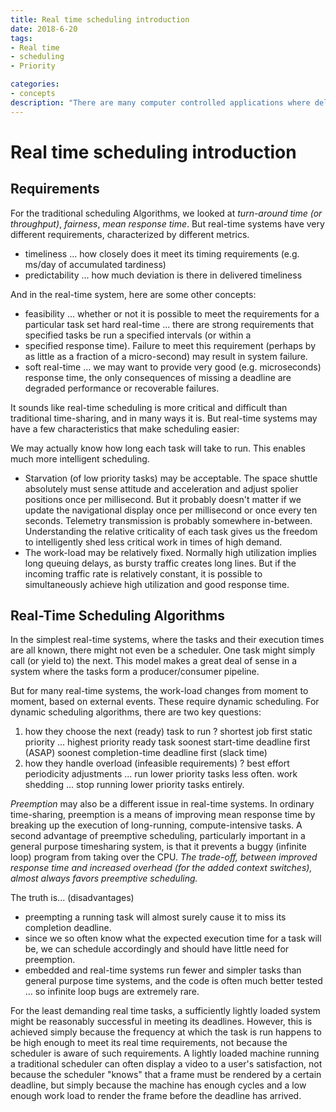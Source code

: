 ```yaml
---
title: Real time scheduling introduction
date: 2018-6-20
tags:
- Real time
- scheduling
- Priority

categories:
- concepts
description: "There are many computer controlled applications where delays in critical processing can have undesirable, or even disastrous consequences. A real-time system is one whose correctness depends on timing as well as functionality."
---
```

# Real time scheduling introduction

## Requirements
For the traditional scheduling Algorithms, we looked at *turn-around time (or throughput)*, *fairness*, *mean response time*.
But real-time systems have very different requirements, characterized by different metrics.
- timeliness ... how closely does it meet its timing requirements (e.g. ms/day of accumulated tardiness)
- predictability ... how much deviation is there in delivered timeliness

And in the real-time system, here are some other concepts:
- feasibility ... whether or not it is possible to meet the requirements for a particular task set
hard real-time ... there are strong requirements that specified tasks be run a specified intervals (or within a
- specified response time). Failure to meet this requirement (perhaps by as little as a fraction of a micro-second) may result in system failure.
- soft real-time ... we may want to provide very good (e.g. microseconds) response time, the only consequences of missing a deadline are degraded performance or recoverable failures.

It sounds like real-time scheduling is more critical and difficult than traditional time-sharing, and in many ways it is. But real-time systems may have a few characteristics that make scheduling easier:

We may actually know how long each task will take to run. This enables much more intelligent scheduling.
- Starvation (of low priority tasks) may be acceptable. The space shuttle absolutely must sense attitude and acceleration and adjust spolier positions once per millisecond. But it probably doesn't matter if we update the navigational display once per millisecond or once every ten seconds. Telemetry transmission is probably somewhere in-between. Understanding the relative criticality of each task gives us the freedom to intelligently shed less critical work in times of high demand.
- The work-load may be relatively fixed. Normally high utilization implies long queuing delays, as bursty traffic creates long lines. But if the incoming traffic rate is relatively constant, it is possible to simultaneously achieve high utilization and good response time.

## Real-Time Scheduling Algorithms

In the simplest real-time systems, where the tasks and their execution times are all known, there might not even be a scheduler. One task might simply call (or yield to) the next. This model makes a great deal of sense in a system where the tasks form a producer/consumer pipeline.

But for many real-time systems, the work-load changes from moment to moment, based on external events. These require dynamic scheduling. For dynamic scheduling algorithms, there are two key questions:

1. how they choose the next (ready) task to run ?
    shortest job first
    static priority ... highest priority ready task
    soonest start-time deadline first (ASAP)
    soonest completion-time deadline first (slack time)
2. how they handle overload (infeasible requirements) ?
    best effort
    periodicity adjustments ... run lower priority tasks less often.
    work shedding ... stop running lower priority tasks entirely.

*Preemption* may also be a different issue in real-time systems. In ordinary time-sharing, preemption is a means of improving mean response time by breaking up the execution of long-running, compute-intensive tasks. A second advantage of preemptive scheduling, particularly important in a general purpose timesharing system, is that it prevents a buggy (infinite loop) program from taking over the CPU. *The trade-off, between improved response time and increased overhead (for the added context switches), almost always favors preemptive scheduling.*

The truth is... (disadvantages)
- preempting a running task will almost surely cause it to miss its completion deadline.
- since we so often know what the expected execution time for a task will be, we can schedule accordingly and should have little need for preemption.
- embedded and real-time systems run fewer and simpler tasks than general purpose time systems, and the code is often much better tested ... so infinite loop bugs are extremely rare.

For the least demanding real time tasks, a sufficiently lightly loaded system might be reasonably successful in meeting its deadlines. However, this is achieved simply because the frequency at which the task is run happens to be high enough to meet its real time requirements, not because the scheduler is aware of such requirements. A lightly loaded machine running a traditional scheduler can often display a video to a user's satisfaction, not because the scheduler "knows" that a frame must be rendered by a certain deadline, but simply because the machine has enough cycles and a low enough work load to render the frame before the deadline has arrived.

